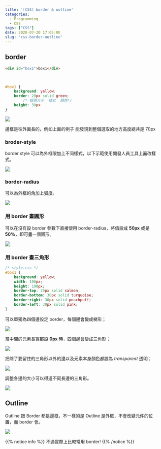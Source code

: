 ```yaml
---
title: '[CSS] border & outline'
categories:
  - Programming
  - CSS
tags: ["CSS"]
date: 2020-07-20 17:05:00
slug: "css-border-outline"
---
```


<!--more-->

## border
```html
<div id="box1">box1</div>
```

</br>

```css
#box1 {
    background: yellow;
    border: 20px solid green;
        /* 框限大小  樣式  顏色*/
    height: 30px
}
```

![](https://imgur.com/sWjrSzS.png)

邊框是往外面長的，例如上面的例子
能發現到整個選取的地方高度總共是 70px

### broder-style
border style 可以為外框限加上不同樣式，以下示範使用開發人員工具上面改樣式。

![](https://imgur.com/FciPkEY.gif)

### border-radius
可以為外框的角加上弧度。

![](https://imgur.com/dLXfqpa.gif)

### 用 border 畫圓形
可以在沒有設 border 參數下直接使用 border-radius，將值設成 **50px** 或是 **50%**，即可畫一個圓形。

![](https://imgur.com/pwHCycd.png)

### 用 border 畫三角形

```css
/* style.css */
#box1 {
    background: yellow;
    width: 100px;
    height: 100px;
    border-top: 30px solid salmon;
    border-bottom: 30px solid turquoise;
    border-right: 30px solid peachpuff;
    border-left: 30px solid pink;
}
```
可以單獨為四個邊設定 border，每個邊會變成梯形；

![](https://imgur.com/lCqP5pH.png)

當中間的元素長寬都設 **0px** 時，四個邊會變成三角形；

![](https://imgur.com/NfeVO3V.png)

把除了要留住的三角形以外的邊以及元素本身顏色都設為 *transparent* 透明；

![](https://imgur.com/ZTpmNjH.png)

調整各邊的大小可以得道不同長邊的三角形。

![](https://imgur.com/ZjQn33V.png)


## Outline
Outline 跟 Border 都是邊框，不一樣的是 Outline 是外框，不會改變元件的位置，而 border 會。

![](https://imgur.com/vU6Mq2K.gif)

{{% notice info %}}
不過實際上比較常用 border!
{{% /notice %}}